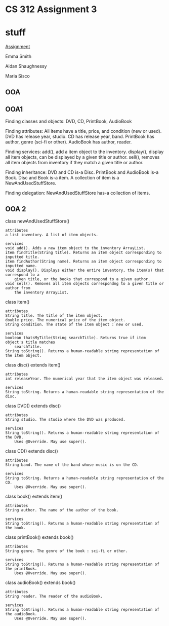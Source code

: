# CS 312 Assignment 3
# stuff

[Assignment ](https://moodle.loyola.edu/mod/resource/view.php?id=3450022)

Emma Smith

Aidan Shaughnessy

Maria Sisco

## OOA

## OOA1

Finding classes and objects: 
	DVD, CD, PrintBook, AudioBook

Finding attributes: 
	All items have a title, price, and condition (new or used). 
	DVD has release year, studio. 
	CD has release year, band. 
	PrintBook has author, genre (sci-fi or other). 
	AudioBook has author, reader. 

Finding services: 
	add(), add a item  object to the inventory. 
	display(), display all item objects, can be displayed by a given title or author. 
	sell(), removes all item objects from inventory if they match a given title or author. 

Finding inheritance: 
	DVD and CD is-a Disc. 
	PrintBook and AudioBook is-a Book. 
	Disc and Book is-a item. 
	A collection of item is a NewAndUsedStuffStore. 

Finding delegation: 
	NewAndUsedStuffStore has-a collection of items. 

## OOA 2

class newAndUsedStuffStore()

	attributes
	a list inventory. A list of item objects.

	services
	void add(). Adds a new item object to the inventory ArrayList.
	item findTitle(String title). Returns an item object corresponding to inputted title.
	item findAuthor(String name). Returns an item object corresponding to inputted name.
	void display(). Displays either the entire inventory, the item(s) that correspond to a 
		given title, or the books that correspond to a given author.
	void sell(). Removes all item objects correspondng to a given title or author from 
		the inventory ArrayList.

class item()

	attributes
	String title. The title of the item object.
	double price. The numerical price of the item object.
	String condition. The state of the item object : new or used.

	services
	boolean thatsMyTitle(String searchTitle). Returns true if item object's title matches 
		searchTitle.
	String toString(). Returns a human-readable string representation of the item object.

class disc() extends item()

	attributes
	int releaseYear. The numerical year that the item object was released.

	services
	String toString. Returns a human-readable string representation of the disc.

class DVD() extends disc()

	attributes
	String studio. The studio where the DVD was produced.

	services
	String toString(). Returns a human-readable string representation of the DVD. 
		Uses @Override. May use super().

class CD() extends disc()
	
	attributes 
	String band. The name of the band whose music is on the CD.

	services
	String toString. Returns a human-readable string representation of the CD. 
		Uses @Override. May use super().

class book() extends item()
	
	attributes
	String author. The name of the author of the book.
	
	services
	String toString(). Returns a human-readable string representation of the book.

class printBook() extends book()

	attributes
	String genre. The genre of the book : sci-fi or other.
	
	services
	String toString(). Returns a human-readable string representation of the printBook. 
		Uses @Override. May use super().

class audioBook() extends book()

	attributes
	String reader. The reader of the audioBook.

	services
	String toString(). Returns a human-readable string representation of the audioBook. 
		Uses @Override. May use super().


